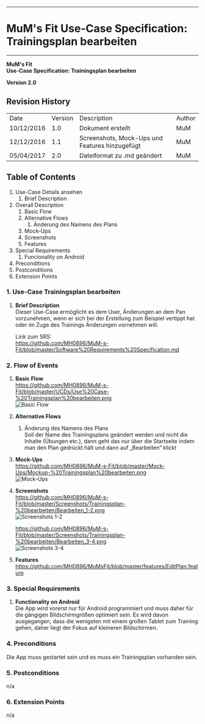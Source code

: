-------------
# MuM's Fit Use-Case Specification: Trainingsplan bearbeiten #
-------------
**MuM's Fit**  
**Use-Case Specification: Trainingsplan bearbeiten**

**Version 2.0**

## Revision History ##
<table>
<tr><td>Date</td><td>Version</td><td>Description</td><td>Author</td></tr>
<tr><td>10/12/2016</td><td>1.0</td><td>Dokument erstellt</td><td>MuM</td></tr>
<tr><td>12/12/2016</td><td>1.1</td><td>Screenshots, Mock-Ups und Features hinzugefügt</td><td>MuM</td></tr>
<tr><td>05/04/2017</td><td>2.0</td><td>Dateiformat zu .md geändert</td><td>MuM</td></tr>
</table>

## Table of Contents ##
1. Use-Case Details ansehen
	1. Brief Description
2. Overall Description
	1. Basic Flow
	2. Alternative Flows
		1. Änderung des Namens des Plans
	3. Mock-Ups
	4. Screenshots
	5. Features
3. Special Requirements
	1. Funcionality on Android
4. Preconditions
5. Postconditions
6. Extension Points

### 1. Use-Case Trainingsplan bearbeiten ###
1. **Brief Description**  
Dieser Use-Case ermöglicht es dem User, Änderungen an dem Pan vorzunehmen, wenn er sich bei der Erstellung zum Beispiel vertippt hat oder im Zuge des Trainings Änderungen vornehmen will.

	Link zum SRS:   
	<a href="https://github.com/MH0896/MuM-s-Fit/blob/master/Software%20Requirements%20Specification.md">https://github.com/MH0896/MuM-s-Fit/blob/master/Software%20Requirements%20Specification.md</a>

### 2. Flow of Events ###
1. **Basic Flow**  
<a href="https://github.com/MH0896/MuM-s-Fit/blob/master/UCDs/Use%20Case-%20Trainingsplan%20bearbeiten.png">https://github.com/MH0896/MuM-s-Fit/blob/master/UCDs/Use%20Case-%20Trainingsplan%20bearbeiten.png</a>  
![Basic Flow](https://github.com/MH0896/MuM-s-Fit/blob/master/UCDs/Use%20Case-%20Trainingsplan%20bearbeiten.png "Basic Flow")
2. **Alternative Flows**
	1. Änderung des Namens des Plans  
Soll der Name des Trainingsplans geändert werden und nicht die Inhalte (Übungen etc.), dann geht das nur über die Startseite indem man den Plan gedrückt hält und dann auf „Bearbeiten“ klickt
3. **Mock-Ups**  
<a href="https://github.com/MH0896/MuM-s-Fit/blob/master/Mock-Ups/Mockup-%20Trainingsplan%20bearbeiten.png">https://github.com/MH0896/MuM-s-Fit/blob/master/Mock-Ups/Mockup-%20Trainingsplan%20bearbeiten.png</a>  
![Mock-Ups](https://github.com/MH0896/MuM-s-Fit/blob/master/Mock-Ups/Mockup-%20Trainingsplan%20bearbeiten.png "Mock-Ups")
4. **Screenshots**  
<a href="https://github.com/MH0896/MuM-s-Fit/blob/master/Screenshots/Trainingsplan-%20bearbeiten/Bearbeiten_1-2.png">https://github.com/MH0896/MuM-s-Fit/blob/master/Screenshots/Trainingsplan-%20bearbeiten/Bearbeiten_1-2.png</a>  
![Screenshots 1-2](https://github.com/MH0896/MuM-s-Fit/blob/master/Screenshots/Trainingsplan-%20bearbeiten/Bearbeiten_1-2.png "Screenshots 1-2")

	<a href="https://github.com/MH0896/MuM-s-Fit/blob/master/Screenshots/Trainingsplan-%20bearbeiten/Bearbeiten_3-4.png">https://github.com/MH0896/MuM-s-Fit/blob/master/Screenshots/Trainingsplan-%20bearbeiten/Bearbeiten_3-4.png</a>  
	![Screenshots 3-4](https://github.com/MH0896/MuM-s-Fit/blob/master/Screenshots/Trainingsplan-%20bearbeiten/Bearbeiten_3-4.png "Screenshots 3-4")
5. **Features**  
<a href="https://github.com/MH0896/MuMsFit/blob/master/features/EditPlan.feature">https://github.com/MH0896/MuMsFit/blob/master/features/EditPlan.feature</a>

### 3. Special Requirements ###
1. **Functionality on Android**  
Die App wird vorerst nur für Android programmiert und muss daher für die gängigen Bildschirmgrößen optimiert sein. Es wird davon ausgegangen, dass die wenigsten mit einem großen Tablet zum Training gehen, daher liegt der Fokus auf kleineren Bildschirmen.

### 4. Preconditions ###
Die App muss gestartet sein und es muss ein Trainingsplan vorhanden sein.

### 5. Postconditions ###
n/a

### 6. Extension Points ###
n/a